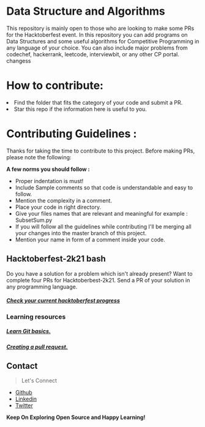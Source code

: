 # Data Structure and Algorithms
This repository is mainly open to those who are looking to make some PRs for the Hacktoberfest event. In this repository you can add programs on Data Structures and some useful algorithms for Competitive Programming in any language of your choice.
You can also include major problems from codechef, hackerrank, leetcode, interviewbit, or any other CP portal.
changess

# How to contribute:
<li>Find the folder that fits the category of your code and submit a PR.</li>
<li>Star this repo if the information here is useful to you.</li>

# Contributing Guidelines :
Thanks for taking the time to contribute to this project. Before making PRs, please note the following:

**A few norms you should follow :**
- Proper indentation is must!
- Include Sample comments so that code is understandable and easy to follow.
- Mention the complexity in a comment.
- Place your code in right directory.
- Give your files names that are relevant and meaningful for example : SubsetSum.py
- If you will follow all the guidelines while contributing I'll be merging all your changes into the master branch of this project.
- Mention your name in form of a comment inside your code. 

<h2>Hacktoberfest-2k21 bash</h2>
<p>Do you have a solution for a problem which isn't already present? Want to complete four PRs for Hacktoberbest-2k21. Send a PR of your solution in any programming language.</p>
<h5><a href="https://hacktoberfest.digitalocean.com/">Check your current hacktoberfest progress</a></h5>

<h3>Learning resources</h3>
<h5><a href="https://try.github.io">Learn Git basics.</a></h5>
<h5><a href="https://learn.co/lessons/github-pull-request-basics">Creating a pull request.</a></h5>
 
## Contact

> Let's Connect

- [Github](https://github.com/Anishukla)
- [Linkedin](https://www.linkedin.com/in/shuklanish)
- [Twitter](https://twitter.com/ShuklAnish_)

**Keep On Exploring Open Source and Happy Learning!**

